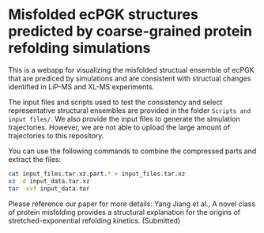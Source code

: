 # Misfolded ecPGK structures predicted by coarse-grained protein refolding simulations
This is a webapp for visualizing the misfolded structual ensemble of ecPGK that are prediced by simulations and are consistent with structual changes identified in LiP-MS and XL-MS experiments.

The input files and scripts used to test the consistency and select representative structural ensembles are provided in the folder `Scripts and input files/`. We also provide the input files to generate the simulation trajectories. However, we are not able to upload the large amount of trajectories to this repository.

You can use the following commands to combine the compressed parts and extract the files:
```bash
cat input_files.tar.xz.part.* > input_files.tar.xz
xz -d input_data.tar.xz
tar -xvf input_data.tar
```

Please reference our paper for more details:
Yang Jiang et al., A novel class of protein misfolding provides a structural explanation for the origins of stretched-exponential refolding kinetics. (Submitted)

